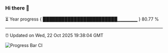 ### Hi there 👋

⏳ Year progress { ████████████████████████▁▁▁▁▁▁ } 80.77 %

---

⏰ Updated on Wed, 22 Oct 2025 19:38:04 GMT

![Progress Bar CI](https://github.com/IshwaranRudhara/GIT-ACTION/workflows/Progress%20Bar%20CI/badge.svg)
